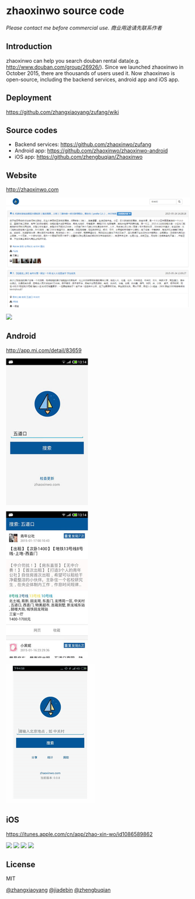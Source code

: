zhaoxinwo source code
===

*Please contact me before commercial use.*
*商业用途请先联系作者*

Introduction
---

zhaoxinwo can help you search douban rental data(e.g. <http://www.douban.com/group/26926/>). Since we launched zhaoxinwo in October 2015, there are thousands of users used it. Now zhaoxinwo is open-source, including the backend services, android app and iOS app.

Deployment
---

<https://github.com/zhangxiaoyang/zufang/wiki>

Source codes
---

- Backend services: <https://github.com/zhaoxinwo/zufang>
- Android app: <https://github.com/zhaoxinwo/zhaoxinwo-android>
- iOS app: <https://github.com/zhengbuqian/Zhaoxinwo>

Website
---

<http://zhaoxinwo.com>

![](screenshot.png)

![](zhaoxinwo-web.gif)

Android
---

<http://app.mi.com/detail/83659>

![](screenshot1.jpg)

![](screenshot2.jpg)

![](zhaoxinwo-android.gif)

iOS
---

<https://itunes.apple.com/cn/app/zhao-xin-wo/id1086589862>

<img src="https://github.com/zhengbuqian/Zhaoxinwo/raw/master/iOS-Screenshot01.png" width="224px">

<img src="https://github.com/zhengbuqian/Zhaoxinwo/raw/master/iOS-Screenshot02.png" width="224px">

<img src="https://github.com/zhengbuqian/Zhaoxinwo/raw/master/iOS-Screenshot03.png" width="224px">

<img src="https://github.com/zhengbuqian/Zhaoxinwo/raw/master/iOS_Version1_0.gif" width="224px">

License
---

MIT

[@zhangxiaoyang](https://github.com/zhangxiaoyang)
[@jiadebin](https://github.com/jiadebin)
[@zhengbuqian](https://github.com/zhengbuqian)
